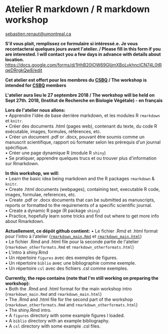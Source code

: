 # Atelier R markdown / R markdown workshop
sebastien.renaut@umontreal.ca

**S'il vous plait, remplissez ce formulaire si intéressé.e. Je vous recontacterai quelques jours avant l'atelier. / Please fill in this form if you are interested. I will contact you a few days in advance with details about location.**
https://docs.google.com/forms/d/1HhB20IOW69GljjmXBoLvkhncICN74L0tRqeDRrgkQw8/edit

**Cet atelier est offert pour les membres du [CSBQ](http://qcbs.ca/) / The workshop is intended for [CSBQ](http://qcbs.ca/) members**

**L'atelier aura lieu le 27 septembre 2018 / The workshop will be held on Sept 27th. 2018, (Institut de Recherche en Biologie Végétale) - en français**

**Lors de l'atelier nous allons:**  
• Apprendre l'idée de base derrière markdown, et les modules R `rmarkdown` et `knitr`.   
• Créer des documents .html (pages web), contenant du texte, du code R exécutable, images, formules, références, etc.  
• Créer un document .pdf or .docx, pouvant être soumis comme un manuscrit scientifique, rapport où formater selon les prérequis d'un journal spécifique.  
• Créer une page dynamique R (module R `shiny`)  
• Se pratiquer, apprendre quelques trucs et ou trouver plus d'information sur Rmarkdown.

**In this workshop, we will:**  
• Learn the basic idea being markdown and the R packages `rmarkdown` & `knitr`.  
• Create .html documents (webpages), containing text, executable R code, images, formulae, references, etc.  
• Create .pdf or .docx documents that can be submitted as manuscripts, reports or formatted to the requirements of a specific scientific journal.  
• Create a dynamic R page (R package `shiny`)  
• Practice, hopefully learn some tricks and find out where to get more info about Rmarkdown.  

**Actuellement, ce dépôt github contient:**
• Le fichier .Rmd et .html format pour l'intro à l'atelier ([`rmarkdown_main.Rmd`](https://github.com/seb951/rmarkdown_workshop/blob/master/Rmarkdown/rmarkdown_main.Rmd) et [`rmarkdown_main.html`](https://github.com/seb951/rmarkdown_workshop/blob/master/Rmarkdown/rmarkdown_main.html))  
• Le fichier .Rmd and .html file pour la seconde partie de l'atelier (`rmarkdown_otherformats.Rmd` et `rmarkdown_otherformats.html`)   
• L'intro à shiny.Rmd  
• Un répertoire `figures` avec des exemples de figures.   
• Un répertoire `biblio` avec une bibliographie comme exemple.    
• Un répertoire `csl` avec des fichiers .csl comme exemples. 

**Currently, the repo contains (note that I'm still working on preparing the workshop):**    
• Both the .Rmd and .html format for the main workshop intro (`rmarkdown_main.Rmd` and `rmarkdown_main.html`)  
• The .Rmd and .html file for the second part of the workshop (`rmarkdown_otherformats.Rmd` and `rmarkdown_otherformats.html`)   
• The shiny.Rmd intro.  
• A `figures` directory with some example figures I loaded.  
• A `biblio` directory with an example bibliography.  
• A `csl` directory with some example .csl files.  

